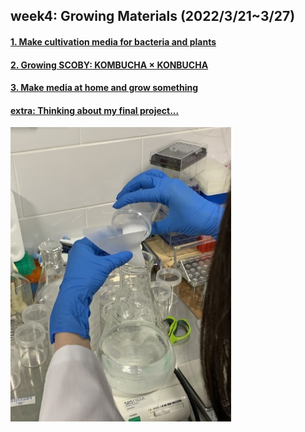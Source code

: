 ## week4: Growing Materials (2022/3/21~3/27)

####  [1. Make cultivation media for bacteria and plants](1/1.md)

####  [2. Growing SCOBY: KOMBUCHA × KONBUCHA](2/2.md)

####  [3. Make media at home and grow something](3/3.md.md)

####  [extra: Thinking about my final project...](../../finalproject/previous/0313/index.md)

<img width="70%" alt="img" src="images/IMG_3350.jpeg">
